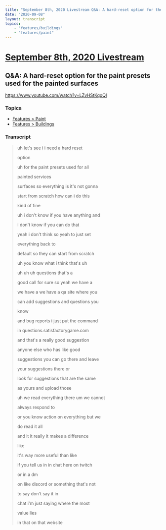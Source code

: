 ```yaml
---
title: "September 8th, 2020 Livestream Q&A: A hard-reset option for the paint presets used for the painted surfaces"
date: "2020-09-08"
layout: transcript
topics:
    - "features/buildings"
    - "features/paint"
---
```

# [September 8th, 2020 Livestream](../2020-09-08.md)
## Q&A: A hard-reset option for the paint presets used for the painted surfaces
https://www.youtube.com/watch?v=LZvHStKqoQI

### Topics
* [Features > Paint](../topics/features/paint.md)
* [Features > Buildings](../topics/features/buildings.md)

### Transcript

> uh let's see i i need a hard reset
> 
> option
> 
> uh for the paint presets used for all
> 
> painted services
> 
> surfaces so everything is it's not gonna
> 
> start from scratch how can i do this
> 
> kind of fine
> 
> uh i don't know if you have anything and
> 
> i don't know if you can do that
> 
> yeah i don't think so yeah to just set
> 
> everything back to
> 
> default so they can start from scratch
> 
> uh you know what i think that's uh
> 
> uh uh uh questions that's a
> 
> good call for sure so yeah we have a
> 
> we have a we have a qa site where you
> 
> can add suggestions and questions you
> 
> know
> 
> and bug reports i just put the command
> 
> in questions.satisfactorygame.com
> 
> and that's a really good suggestion
> 
> anyone else who has like good
> 
> suggestions you can go there and leave
> 
> your suggestions there or
> 
> look for suggestions that are the same
> 
> as yours and upload those
> 
> uh we read everything there um we cannot
> 
> always respond to
> 
> or you know action on everything but we
> 
> do read it all
> 
> and it it really it makes a difference
> 
> like
> 
> it's way more useful than like
> 
> if you tell us in in chat here on twitch
> 
> or in a dm
> 
> on like discord or something that's not
> 
> to say don't say it in
> 
> chat i'm just saying where the most
> 
> value lies
> 
> in that on that website
> 
